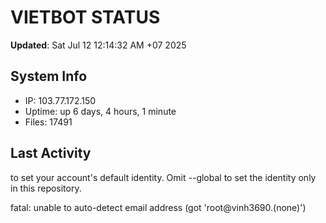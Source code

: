 # VIETBOT STATUS
**Updated**: Sat Jul 12 12:14:32 AM +07 2025

## System Info
- IP: 103.77.172.150
- Uptime: up 6 days, 4 hours, 1 minute
- Files: 17491

## Last Activity

to set your account's default identity.
Omit --global to set the identity only in this repository.

fatal: unable to auto-detect email address (got 'root@vinh3690.(none)')
